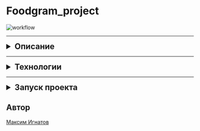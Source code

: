 # Foodgram_project
![workflow](https://github.com/hellon048/foodgram-project-react/actions/workflows/foodgram_workflow.yml/badge.svg)

***
<details>
    <summary style="font-size: 16pt; font-weight: bold">Описание</summary>

[Foodgram](http://food-gram.online/signin): сайт, на котором пользователи могут публиковать рецепты,
добавлять чужие рецепты в избранное и подписываться на публикации других авторов. 
Сервис «Список покупок» позволит пользователям создавать список продуктов, 
которые нужно купить для приготовления выбранных блюд.

Проект использует базу данных PostgreSQL. Проект запускается в трёх контейнерах 
(nginx, PostgreSQL и Django) (контейнер frontend используется лишь для подготовки файлов) 
через docker-compose на сервере. Образ с проектом загружается на Docker Hub.
</details>

***
<details>
    <summary style="font-size: 16pt; font-weight: bold">Технологии</summary>

![Python](https://img.shields.io/badge/python-3670A0?style=for-the-badge&logo=python&logoColor=ffdd54)
![Django](https://img.shields.io/badge/django-%23092E20.svg?style=for-the-badge&logo=django&logoColor=bal)
![DjangoREST](https://img.shields.io/badge/DJANGO-REST-ff1709?style=for-the-badge&logo=django&logoColor=white&color=ff1709&labelColor=gray)
![Postgres](https://img.shields.io/badge/postgres-%23316192.svg?style=for-the-badge&logo=postgresql&logoColor=white)
![Nginx](https://img.shields.io/badge/nginx-%23009639.svg?style=for-the-badge&logo=nginx&logoColor=white)
![Gunicorn](https://img.shields.io/badge/gunicorn-%298729.svg?style=for-the-badge&logo=gunicorn&logoColor=white)
![Docker](https://img.shields.io/badge/docker-%230db7ed.svg?style=for-the-badge&logo=docker&logoColor=white)

</details>

***
<details>
    <summary style="font-size: 16pt; font-weight: bold">Запуск проекта</summary>

1. Скачайте на свою машину репозиторий с помощи команды:
   ```git clone https://github.com/Maxon57/foodgram-project-react.git```
2. Перейдите в директорию ./infra с помощи команды:
    ```cd infra```
3. Создайте файл .env и в нем пропишите:
    ```
    DB_ENGINE=django.db.backends.postgresql
    DB_NAME=<Имя БД>
    POSTGRES_USER=<Имя пользователя>
    POSTGRES_PASSWORD=<Пароль>
    DB_HOST=<Хост>
    DB_PORT=<Порт>
   ```
4. Выполните команду для создания и запуска контейнеров.
    ```
   docker compose up -d --build
   ```
5. В контейнере foodgram_backend выполните миграции, создайте суперпользователя и соберите статику.
    ```
    docker compose exec foodgram_backend python manage.py migrate
    docker compose exec foodgram_backend python manage.py createsuperuser
    docker compose exec foodgram_backend python manage.py collectstatic --no-input 
   ```
6. Загрузите в бд ингредиенты и теги командой ниже.
    ```
    docker compose exec foodgram_backend python test_data.py
   ```
7. Ниже представлены доступные адреса проекта:
   
    * http://localhost/ - главная страница сайта;
    * http://localhost/admin/ - админ панель;
    * http://localhost/api/docs/ - документация к API

> P.S. Возможно, что сайт временно не работает. Для этого свяжись со мной, чтобы я включил сервер

</details>

## Автор
[Максим Игнатов](https://github.com/Maxon57)
